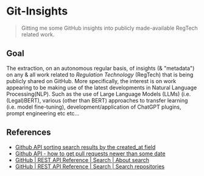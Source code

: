 # Git-Insights

> Gitting me some GitHub insights into publicly made-available RegTech related work.

## Goal

The extraction, on an autonomous regular basis, of insights (& "metadata") on any & all work related to _Regulation Technology_ (RegTech) that is 
being publicly shared on GitHub. More specifically, the interest is on work appearing to be making use of the latest developments in Natural 
Language Processing(NLP). Such as the use of Large Language Models (LLMs) (i.e. (Legal)BERT), various (other than BERT) approaches to transfer 
learning (i.e. model fine-tuning), development/application of ChatGPT plugins, prompt engineering etc etc...        





## References
- [Github API sorting search results by the created_at field](https://stackoverflow.com/questions/40762518/github-api-sorting-search-results-by-the-created-at-field)
- [Github API - how to get pull requests newer than some date](https://stackoverflow.com/questions/73294677/github-api-how-to-get-pull-requests-newer-than-some-date)
- [GitHub | REST API Reference | Search | About search](https://docs.github.com/en/rest/search?apiVersion=2022-11-28#about-search)
- [GitHub | REST API Reference | Search | Search repositories](https://docs.github.com/en/rest/search?apiVersion=2022-11-28#search-repositories)














